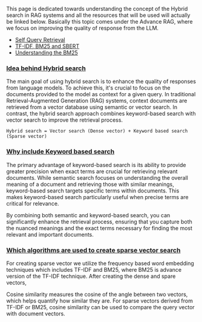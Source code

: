 This page is dedicated towards understanding the concept of the Hybrid search in RAG systems and all the resources that will be used will actually be linked below. Basically this topic comes under the Advance RAG, where we focus on improving the quality of response from the LLM.

- [Self Query Retrieval](https://youtu.be/f4LeWlt3T8Y?si=fPPgnb-yfSQE7prf)
- [TF-IDF, BM25 and SBERT](https://www.youtube.com/watch?v=ziiF1eFM3_4&t=5s)
- [Understanding the BM25](https://www.youtube.com/watch?v=ruBm9WywevM&t=4s)


### [Idea behind Hybrid search](#)

The main goal of using hybrid search is to enhance the quality of responses from language models. To achieve this, it's crucial to focus on the documents provided to the model as context for a given query. In traditional Retrieval-Augmented Generation (RAG) systems, context documents are retrieved from a vector database using semantic or vector search. In contrast, the hybrid search approach combines keyword-based search with vector search to improve the retrieval process.

`Hybrid search = Vector search (Dense vector) + Keyword based search (Sparse vector)`


### [Why include Keyword based search](#)

The primary advantage of keyword-based search is its ability to provide greater precision when exact terms are crucial for retrieving relevant documents. While semantic search focuses on understanding the overall meaning of a document and retrieving those with similar meanings, keyword-based search targets specific terms within documents. This makes keyword-based search particularly useful when precise terms are critical for relevance.

By combining both semantic and keyword-based search, you can significantly enhance the retrieval process, ensuring that you capture both the nuanced meanings and the exact terms necessary for finding the most relevant and important documents.


### [Which algorithms are used to create sparse vector search](#)

For creating sparse vector we utilize the frequency based word embedding techniques which includes TF-IDF and BM25, where BM25 is advance version of the TF-IDF technique. After creating the dense and spare vectors,

Cosine similarity measures the cosine of the angle between two vectors, which helps quantify how similar they are. For sparse vectors derived from TF-IDF or BM25, cosine similarity can be used to compare the query vector with document vectors.
